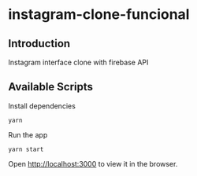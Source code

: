 # instagram-clone-funcional

## Introduction
Instagram interface clone with firebase API

## Available Scripts
Install dependencies
```
yarn
```
Run the app
```
yarn start
```
Open [http://localhost:3000](http://localhost:3000) to view it in the browser.
